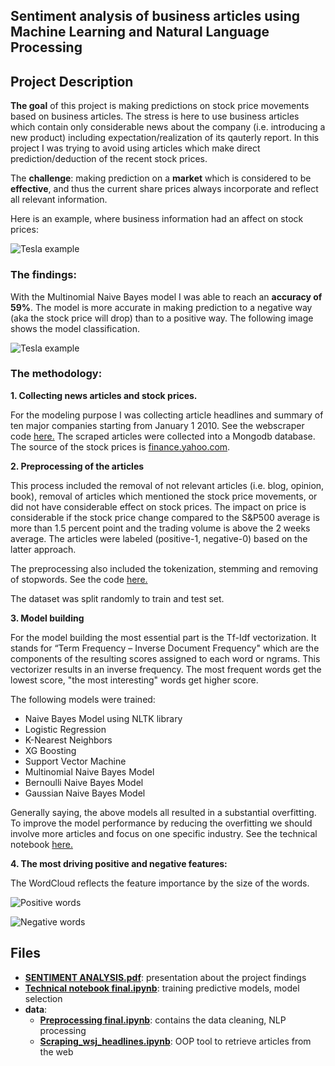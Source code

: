 ## Sentiment analysis of business articles using Machine Learning and Natural Language Processing

Project Description
-------------------

**The goal** of this project is making predictions on stock price movements based on business articles. The stress is here to use business articles which contain only considerable news about the company (i.e. introducing a new product) including expectation/realization of its qauterly report. In this project I was trying to avoid using articles which make direct prediction/deduction of the recent stock prices.

The **challenge**: making prediction on a **market** which is considered to be **effective**, and thus the current share prices always incorporate and reflect all relevant information.

Here is an example, where business information had an affect on stock prices:

![Tesla example](https://github.com/apy444/nlp_sentiment_business_articles/blob/master/img/Tesla_example.png)

### The findings:

With the Multinomial Naive Bayes model I was able to reach an **accuracy of 59%**. The model is more accurate in making prediction to a negative way (aka the stock price will drop) than to a positive way. The following image shows the model classification.

![Tesla example](https://github.com/apy444/nlp_sentiment_business_articles/blob/master/img/model_classification.png)

### The methodology:

**1. Collecting news articles and stock prices.**

For the modeling purpose I was collecting article headlines and summary of ten major companies starting from January 1 2010.
See the webscraper code [here.](https://github.com/apy444/nlp_sentiment_business_articles/blob/master/data/Scraping_wsj_headlines.ipynb)
The scraped articles were collected into a Mongodb database.
The source of the stock prices is [finance.yahoo.com](finance.yahoo.com).

**2. Preprocessing of the articles**

This process included the removal of not relevant articles (i.e. blog, opinion, book), removal of articles which mentioned the stock price movements, or did not have considerable effect on stock prices. The impact on price is considerable if the stock price change compared to the S&P500 average is more than 1.5 percent point and the trading volume is above the 2 weeks average. The articles were labeled (positive-1, negative-0) based on the latter approach.

The preprocessing also included the tokenization, stemming and removing of stopwords. See the code [here.](https://github.com/apy444/nlp_sentiment_business_articles/blob/master/data/Preprocessing%20final.ipynb)

The dataset was split randomly to train and test set.

**3. Model building**

For the model building the most essential part is the Tf-Idf vectorization. It stands for “Term Frequency – Inverse Document Frequency" which are the components of the resulting scores assigned to each word or ngrams. This vectorizer results in an inverse frequency. The most frequent words get the lowest score, "the most interesting" words get higher score. 

The following models were trained:

- Naive Bayes Model using NLTK library
- Logistic Regression
- K-Nearest Neighbors
- XG Boosting
- Support Vector Machine
- Multinomial Naive Bayes Model
- Bernoulli Naive Bayes Model
- Gaussian Naive Bayes Model

Generally saying, the above models all resulted in a substantial overfitting. To improve the model performance by reducing the overfitting we should involve more articles and focus on one specific industry. See the technical notebook [here.](https://github.com/apy444/nlp_sentiment_business_articles/blob/master/Technical%20notebook%20final.ipynb)

**4. The most driving positive and negative features:**

The WordCloud reflects the feature importance by the size of the words.

![Positive words](https://github.com/apy444/nlp_sentiment_business_articles/blob/master/img/pos_words.png)

![Negative words](https://github.com/apy444/nlp_sentiment_business_articles/blob/master/img/neg_words.png)

Files
----------
- [**SENTIMENT ANALYSIS.pdf**](https://github.com/apy444/nlp_sentiment_business_articles/blob/master/SENTIMENT%20ANALYSIS.pdf): presentation about the project findings
- [**Technical notebook final.ipynb**](https://github.com/apy444/nlp_sentiment_business_articles/blob/master/Technical%20notebook%20final.ipynb): training predictive models, model selection
- **data**:
    - [**Preprocessing final.ipynb**](https://github.com/apy444/nlp_sentiment_business_articles/blob/master/data/Preprocessing%20final.ipynb): contains the data cleaning, NLP processing
    - [**Scraping_wsj_headlines.ipynb**](https://github.com/apy444/nlp_sentiment_business_articles/blob/master/data/Scraping_wsj_headlines.ipynb): OOP tool to retrieve articles from the web
